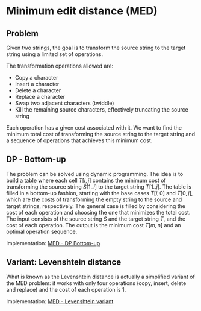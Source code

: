 # Minimum edit distance (MED)

## Problem

Given two strings, the goal is to transform the source string to the target string using a limited set of operations.

The transformation operations allowed are:

- Copy a character
- Insert a character
- Delete a character
- Replace a character
- Swap two adjacent characters (twiddle)
- Kill the remaining source characters, effectively truncating the source string

Each operation has a given cost associated with it. We want to find the minimum total cost of transforming the source string to the target string and a sequence of operations that achieves this minimum cost.

## DP - Bottom-up

The problem can be solved using dynamic programming. The idea is to build a table where each cell $T[i,j]$ contains the minimum cost of transforming the source string $S[1..i]$ to the target string $T[1..j]$. The table is filled in a bottom-up fashion, starting with the base cases $T[i,0]$ and $T[0,j]$, which are the costs of transforming the empty string to the source and target strings, respectively. The general case is filled by considering the cost of each operation and choosing the one that minimizes the total cost.  
The input consists of the source string $S$ and the target string $T$, and the cost of each operation. The output is the minimum cost $T[m,n]$ and an optimal operation sequence.

Implementation: [MED - DP Bottom-up](https://github.com/pl3onasm/AADS/blob/main/algorithms/dynamic-programming/min-edit-dist/med-1.c)

## Variant: Levenshtein distance

What is known as the Levenshtein distance is actually a simplified variant of the MED problem: it works with only four operations (copy, insert, delete and replace) and the cost of each operation is 1.

Implementation: [MED - Levenshtein variant](https://github.com/pl3onasm/AADS/blob/main/algorithms/dynamic-programming/min-edit-dist/med-2.c)
